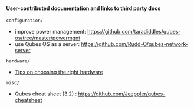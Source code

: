 #### User-contributed documentation and links to third party docs

`configuration/`
- improve power management: https://github.com/taradiddles/qubes-os/tree/master/powermgnt
- use Qubes OS as a server: https://github.com/Rudd-O/qubes-network-server

`hardware/`
- [Tips on choosing the right hardware](hardware/hardware-selection.md)

`misc/`
- Qubes cheat sheet (3.2) : https://github.com/Jeeppler/qubes-cheatsheet
